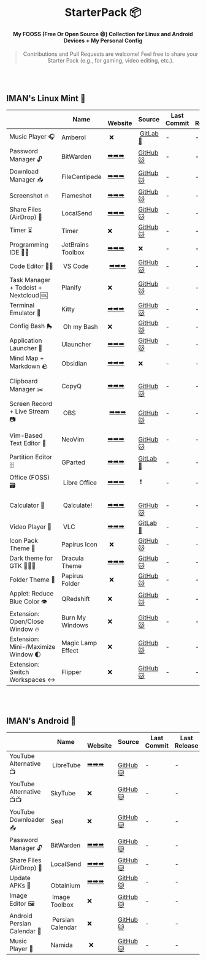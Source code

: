 <div align="center">

# StarterPack 📦

#### My FOOSS (Free Or Open Source 😄) Collection for Linux and Android Devices + My Personal Config


> Contributions and Pull Requests are welcome! Feel free to share your Starter Pack (e.g., for gaming, video editing, etc.).
</div>

</br>
</br>


## IMAN's Linux Mint 🐉

|   | Name |‌ Website | Source | Last Commit | Last Release | My Config |
| - | ---- | ------- | ------ | ----------- | ------------ | --------- |
| Music Player 🎧 | Amberol |‌ ❌ |‌ [GitLab 🦊](https://gitlab.gnome.org/World/amberol) | - | - | - |
| Password Manager 🔓 | BitWarden | [➡️➡️➡️](https://bitwarden.com) | [GitHub 🐱](https://github.com/bitwarden/clients) | - | - | - |
| Download Manager 📥 | FileCentipede | [➡️➡️➡️](https://filecxx.com) | [GitHub 🐱](https://github.com/filecxx/FileCentipede) | - | - | - |
| Screenshot 🔥 | Flameshot | [➡️➡️➡️](https://flameshot.org) | [GitHub 🐱](https://github.com/flameshot-org/flameshot) | - | - | - |
| Share Files (AirDrop) 🔮 | LocalSend | [➡️➡️➡️](https://localsend.org) | [GitHub 🐱](https://github.com/localsend/localsend) | - | - | - |
| Timer ⏳ | Timer | ❌ | [GitHub 🐱](https://github.com/vikdevelop/timer) | - | - | - |
| Programming IDE 🧑‍💻 | JetBrains Toolbox | [➡️➡️➡️](https://www.jetbrains.com/toolbox-app) | ❌ | - | - | - |
| Code Editor 👩‍💻 |‌ VS Code |‌ [➡️➡️➡️](https://code.visualstudio.com) | [GitHub 🐱](https://github.com/microsoft/vscode) | - | - | - |
| Task Manager + Todoist + Nextcloud 🆒 | Planify | ❌ | [GitHub 🐱](https://github.com/alainm23/planify) | - | - | - |
| Terminal Emulator 🧩 | Kitty | [➡️➡️➡️](https://sw.kovidgoyal.net/kitty) | [GitHub 🐱](https://github.com/kovidgoyal/kitty) | - | - | - |
| Config Bash 🛼 |‌ Oh my Bash | ❌ | [GitHub 🐱](https://github.com/ohmybash/oh-my-bash) | - | - | - |
| Application Launcher 🚀 | Ulauncher | [➡️➡️➡️](https://ulauncher.io) | [GitHub 🐱](https://github.com/Ulauncher/Ulauncher) | - | - | - |
| Mind Map + Markdown 🪨 | Obsidian | [➡️➡️➡️](https://obsidian.md) | ❌ | - | - | - |
| Clipboard Manager ✂️ | CopyQ | [➡️➡️➡️](https://hluk.github.io/CopyQ) |‌ [GitHub 🐱](https://github.com/hluk/CopyQ) | - | - | - |
| Screen Record +‌ Live Stream 📷 |‌ OBS |‌ [➡️➡️➡️](https://obsproject.com) |‌ [GitHub 🐱](https://github.com/obsproject/obs-studio) | - | - | - |
|  Vim-Based Text Editor 📄 | NeoVim | [➡️➡️➡️](https://neovim.io) |‌ [GitHub 🐱](https://github.com/neovim/neovim) | - | - | - |
| Partition Editor 🗄️ | GParted | [➡️➡️➡️](https://gparted.org) | [GitLab 🦊](https://gitlab.gnome.org/GNOME/gparted) | - | - | - |
| Office (FOSS) 🗃️ |‌ Libre Office | [➡️➡️➡️](https://www.libreoffice.org) |‌ ❗ | - | - | - |
| Calculator 🔢 |‌ Qalculate! | [➡️➡️➡️](http://qalculate.github.io) |‌ [GitHub 🐱](https://github.com/Qalculate/qalculate-qt) | - | - | - |
| Video Player 📼 |‌ VLC | [➡️➡️➡️](https://www.videolan.org/vlc) | [GitLab 🦊](https://code.videolan.org/videolan/vlc) | - | - | - |
| Icon Pack Theme 👔 | Papirus Icon |‌ ❌ | [GitHub 🐱](https://github.com/PapirusDevelopmentTeam/papirus-icon-theme) | - | - | - |
| Dark theme for GTK 🧛🏻‍♂️ | Dracula Theme | [➡️➡️➡️](https://draculatheme.com/gtk) | [GitHub 🐱](https://github.com/dracula/gtk) | - | - | - |
| Folder Theme 👘 | Papirus Folder |‌ ❌ | [GitHub 🐱](https://github.com/PapirusDevelopmentTeam/papirus-folders) | - | - | - |
| Applet: Reduce Blue Color 👁️ | QRedshift | ❌ | [GitHub 🐱](https://github.com/raphaelquintao/QRedshiftCinnamon) | - | - | - |
| Extension:‌ Open/Close Window 🔥 | Burn My Windows | ❌ | [GitHub 🐱](https://github.com/linuxmint/cinnamon-spices-extensions/tree/master/CinnamonBurnMyWindows@klangman) | - | - | - |
| Extension:‌ Mini-/Maximize Window 🌓 | Magic Lamp Effect | ❌ | [GitHub 🐱](https://github.com/linuxmint/cinnamon-spices-extensions/tree/master/CinnamonMagicLamp@klangman) | - | - | - |
| Extension:‌ Switch Workspaces ↔️ | Flipper | ❌ | [GitHub 🐱](https://github.com/linuxmint/cinnamon-spices-extensions/tree/master/Flipper@connerdev) | - | - | - |


</br>
</br>

  
## IMAN's Android 🤖

|   | Name |‌ Website | Source | Last Commit | Last Release | My Config |
| - | ---- | ------- | ------ | ----------- | ------------ | --------- |
| YouTube Alternative 📺 |‌ LibreTube | [➡️➡️➡️](https://libretube.dev) |‌ [GitHub 🐱](https://github.com/libre-tube/LibreTube) | - | - | - |
| YouTube Alternative 📺📺 | SkyTube | ❌ | [GitHub 🐱](https://github.com/SkyTubeTeam/SkyTube) | - | - | - |
| YouTube Downloader 📥 | Seal | ❌ | [GitHub 🐱](https://github.com/JunkFood02/Seal) | - | - | - |
| Password Manager 🔓 | BitWarden | [➡️➡️➡️](https://bitwarden.com) | [GitHub 🐱](https://github.com/bitwarden/android) | - | - | - |
| Share Files (AirDrop) 🔮 | LocalSend | [➡️➡️➡️](https://localsend.org) | [GitHub 🐱](https://github.com/localsend/localsend) | - | - | - |
| Update APKs 💎 |‌ Obtainium | [➡️➡️➡️](https://obtainium.imranr.dev) | [GitHub 🐱](https://github.com/ImranR98/Obtainium) | - | - | - |
| Image Editor 🖼️ |‌ Image Toolbox | ❌ | [GitHub 🐱](https://github.com/T8RIN/ImageToolbox) | - | - | - |
| Android Persian Calendar 📆 |‌ Persian Calendar | ❌ | [GitHub 🐱](https://github.com/persian-calendar/persian-calendar) | - | - | - |
| Music Player 🎵 | Namida |‌ ❌ | [GitHub 🐱](https://github.com/namidaco/namida) | - | - | - |



